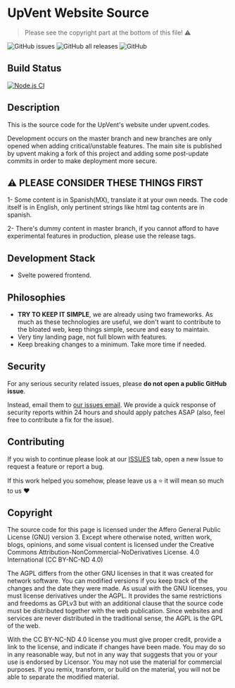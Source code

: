 # UpVent Website Source

> Please see the copyright part at the bottom of this file! :warning:

![GitHub issues](https://img.shields.io/github/issues/UpVent/upvent-svelte)
![GitHub all releases](https://img.shields.io/github/downloads/UpVent/upvent-svelte/total)
![GitHub](https://img.shields.io/github/license/UpVent/upvent-svelte)

## Build Status
[![Node.js CI](https://github.com/UpVent/upvent-svelte/actions/workflows/node.js.yml/badge.svg)](https://github.com/UpVent/upvent-svelte/actions/workflows/node.js.yml)


## Description

This is the source code for the UpVent's website under upvent.codes.

Development occurs on the master branch and new branches are only opened when adding critical/unstable features. The main site is published by upvent making a fork of this project and adding some post-update commits in order to make deployment more secure.

## :warning: PLEASE CONSIDER THESE THINGS FIRST

1- Some content is in Spanish(MX), translate it at your own needs. The code itself is in English, only pertinent strings like html tag contents are in spanish.

2- There's dummy content in master branch, if you cannot afford to have experimental features in production, please use the release tags.

## Development Stack
- Svelte powered frontend.

## Philosophies
- **TRY TO KEEP IT SIMPLE**, we are already using two frameworks. As much as these technologies are useful, we don't want to contribute to the bloated web, keep things simple, secure and easy to maintain.
- Very tiny landing page, not full blown with features.
- Keep breaking changes to a minimum. Take more time if needed.

## Security

For any serious security related issues, please **do not open a public GitHub issue**. 

Instead, email them to [our issues email](mailto:upventmx@gmail.com). We provide a quick response of security reports within 24 hours and should apply patches ASAP (also, feel free to contribute a fix for the issue).

## Contributing

If you wish to continue please look at our [ISSUES](https://github.com/UpVent/upvent.codes/issues) tab, open a new Issue to request a feature or report a bug.

If this work helped you somehow, please leave us a :star: it will mean so much to us :heart:

## Copyright
The source code for this page is licensed under the Affero General Public License (GNU) version 3. Except where otherwise noted, written work, blogs, opinions, and some visual content is licensed under the Creative Commons Attribution-NonCommercial-NoDerivatives License. 4.0 International (CC BY-NC-ND 4.0)

The AGPL differs from the other GNU licenses in that it was created for network software. You can modified versions if you keep track of the changes and the date they were made. As usual with the GNU licenses, you must license derivatives under the AGPL. It provides the same restrictions and freedoms as GPLv3 but with an additional clause that the source code must be distributed together with the web publication. Since websites and services are never distributed in the traditional sense, the AGPL is the GPL of the web.

With the CC BY-NC-ND 4.0 license you must give proper credit, provide a link to the license, and indicate if changes have been made. You may do so in any reasonable way, but not in any way that suggests that you or your use is endorsed by Licensor. You may not use the material for commercial purposes. If you remix, transform, or build on the material, you will not be able to separate the modified material.
